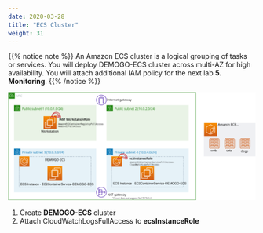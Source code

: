 ```yaml
---
date: 2020-03-28
title: "ECS Cluster"
weight: 31
---
```


{{% notice note %}}
An Amazon ECS cluster is a logical grouping of tasks or services. You will deploy DEMOGO-ECS cluster across multi-AZ for high availability. You will attach additional IAM policy for the next lab **5. Monitoring**. 
{{% /notice %}}

![ECS](../../../static/images/ecs/ecs_cluster.svg)

1. Create **DEMOGO-ECS** cluster
2. Attach CloudWatchLogsFullAccess to **ecsInstanceRole**